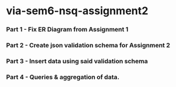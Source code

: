 # via-sem6-nsq-assignment2

### Part 1 - Fix ER Diagram from Assignment 1
### Part 2 - Create json validation schema for Assignment 2
### Part 3 - Insert data using said validation schema
### Part 4 - Queries & aggregation of data.
